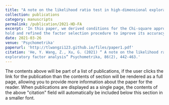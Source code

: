 ```yaml
---
title: "A note on the likelihood ratio test in high-dimensional exploratory factor analysis"
collection: publications
category: manuscripts
permalink: /publication/2021-HD-FA
excerpt: 'In this paper, we derived conditions for the Chi-square approximation in high-dimensional factor analysis to
hold and refined the factor selection procedure to improve its accuracy.'
date: 2021-03-26
venue: 'Psychometrika'
paperurl: 'http://tlwangzi123.github.io/files/paper1.pdf'
citation: 'He, Y. Wang, Z., Xu, G. (2021) “ A note on the likelihood ratio test in high-dimensional
exploratory factor analysis” Psychometrika, 86(2), 442-463.'
---
```

The contents above will be part of a list of publications, if the user clicks the link for the publication than the contents of section will be rendered as a full page, allowing you to provide more information about the paper for the reader. When publications are displayed as a single page, the contents of the above "citation" field will automatically be included below this section in a smaller font.
